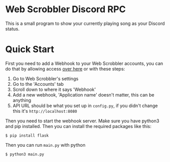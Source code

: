 # Web Scrobbler Discord RPC

This is a small program to show your currently playing song as your Discord status.

# Quick Start

First you need to add a Webhook to your Web Scrobbler accounts,
you can do that by allowing access [over here](https://web-scrobbler.com/webhook?applicationName=Everly's%20Discord%20RPC&userApiUrl=http://localhost:8080) or with these steps:
 1. Go to Web Scrobbler's settings
 2. Go to the 'Accounts' tab
 3. Scroll down to where it says 'Webhook'
 4. Add a new webhook, 'Application name' doesn't matter, this can be anything
 6. API URL should be what you set up in `config.py`, if you didn't change this it's `http://localhost:8080`

Then you need to start the webhook server. Make sure you have python3 and pip installed.
Then you can install the required packages like this:
```console
$ pip install flask
```

Then you can run `main.py` with python
```console
$ python3 main.py
```
